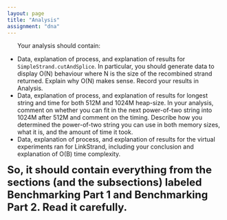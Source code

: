 ```yaml
---
layout: page
title: "Analysis"
assignment: "dna"
---
```


<ul>
<p>Your analysis should contain:</p>
<li>Data, explanation of process, and explanation of results for <code>SimpleStrand.cutAndSplice</code>. In particular, you should generate data to display O(N) behaviour where N is the size of the recombined strand returned. Explain why O(N) makes sense. Record your results in Analysis. </li>
<li>Data, explanation of process, and explanation of results for longest string and time for both 512M and 1024M heap-size. In your analysis, comment on whether you can fit in the next power-of-two string into 1024M after 512M and comment on the timing. Describe how you determined the power-of-two string you can use in both memory sizes, what it is, and the amount of time it took.</li>
<li>Data, explanation of process, and explanation of results for the virtual experiments ran for LinkStrand, including your conclusion and explanation of O(B) time complexity.</li>
</ul>
<font size="+2">
<b> So, it should contain everything from the sections (and the subsections) labeled Benchmarking Part 1 and Benchmarking Part 2. Read it carefully. </b></font>

